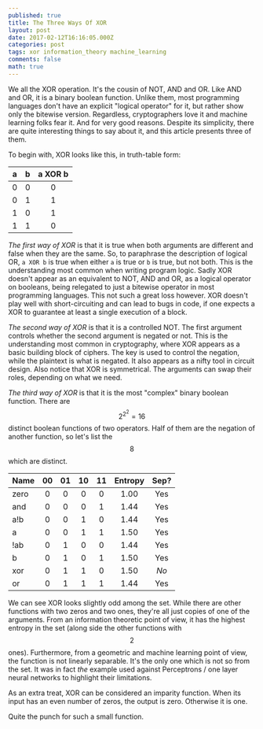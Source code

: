 ```yaml
---
published: true
title: The Three Ways Of XOR
layout: post
date: 2017-02-12T16:16:05.000Z
categories: post
tags: xor information_theory machine_learning
comments: false
math: true
---
```

We all the XOR operation. It's the cousin of NOT, AND and OR. Like AND and OR, it is a binary boolean function. Unlike them, most programming languages don't have an explicit "logical operator" for it, but rather show only the bitewise version. Regardless, cryptographers love it and machine learning folks fear it. And for very good reasons. Despite its simplicity, there are quite interesting things to say about it, and this article presents three of them.

To begin with, XOR looks like this, in truth-table form:

| a   | b   | a XOR b |
|:---:|:---:|:-------:|
|  0  |  0  |  0      |
|  0  |  1  |  1      |
|  1  |  0  |  1      |
|  1  |  1  |  0      |

_The first way of XOR_ is that it is true when both arguments are different and false when they are the same. So, to paraphrase the description of logical OR, `a XOR b` is true when either `a` is true or `b` is true, but not both. This is the understanding most common when writing program logic. Sadly XOR doesn't appear as an equivalent to NOT, AND and OR, as a logical operator on booleans, being relegated to just a bitewise operator in most programming languages. This not such a great loss however. XOR doesn't play well with short-circuiting and can lead to bugs in code, if one expects a XOR to guarantee at least a single execution of a block.

_The second way of XOR_ is that it is a controlled NOT. The first argument controls whether the second argument is negated or not. This is the understanding most common in cryptography, where XOR appears as a basic building block of ciphers. The key is used to control the negation, while the plaintext is what is negated. It also appears as a nifty tool in circuit design. Also notice that XOR is symmetrical. The arguments can swap their roles, depending on what we need.

_The third way of XOR_ is that it is the most "complex" binary boolean function. There are $$2^{2^{2}} = 16$$ distinct boolean functions of two operators. Half of them are the negation of another function, so let's list the $$8$$ which are distinct.

| Name | 00  | 01  | 10  | 11  | Entropy | Sep? |
|:-----|:---:|:---:|:---:|:---:|:-------:|:----:|
| zero |  0  |  0  |  0  |  0  | 1.00 | Yes |
| and  |  0  |  0  |  0  |  1  | 1.44 | Yes |
| a!b  |  0  |  0  |  1  |  0  | 1.44 | Yes |
| a    |  0  |  0  |  1  |  1  | 1.50 | Yes |
| !ab  |  0  |  1  |  0  |  0  | 1.44 | Yes |
| b    |  0  |  1  |  0  |  1  | 1.50 | Yes |
| xor  |  0  |  1  |  1  |  0  | 1.50 | _No_ |
| or   |  0  |  1  |  1  |  1  | 1.44 | Yes |

We can see XOR looks slightly odd among the set. While there are other functions with two zeros and two ones, they're all just copies of one of the arguments. From an information theoretic point of view, it has the highest entropy in the set (along side the other functions with $$2$$ ones). Furthermore, from a geometric and machine learning point of view, the function is not linearly separable. It's the only one which is not so from the set. It was in fact _the_ example used against Perceptrons / one layer neural networks to highlight their limitations.

As an extra treat, XOR can be considered an imparity function. When its input has an even number of zeros, the output is zero. Otherwise it is one.

Quite the punch for such a small function.
